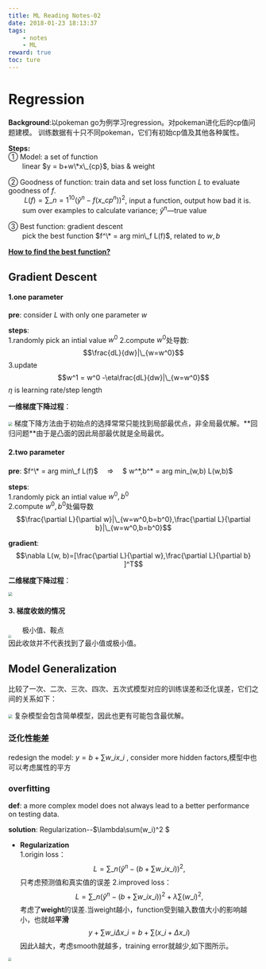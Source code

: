 ```yaml
---
title: ML Reading Notes-02
date: 2018-01-23 18:13:37
tags:
	- notes
	- ML
reward: true
toc: ture
---
```


# Regression

**Background**:以pokeman go为例学习regression。对pokeman进化后的cp值问题建模。
训练数据有十只不同pokeman，它们有初始cp值及其他各种属性。   

<!--more-->

**Steps:**    
① Model: a set of function   
　　linear $y = b+w\*x\_{cp}$,  bias & weight 

② Goodness of function: train data and set loss function $L$ to evaluate goodness of $f$.    
　　 $L(f) = \sum\_{n=1}^{10}(\hat{y}^n - f(x\_{cp}^n))^2$,  input a function, output how bad it is.  
　　sum over examples to calculate variance; $\hat{y}^n$—true value  

③ Best function: gradient descent   
　　pick the best function $f^\* = arg min\_f L(f)$, related to $w,b$

<u>**How to find the best function?**</u>
## Gradient Descent

#### 1.one parameter

**pre**: consider $L$ with only one parameter $w$  

**steps**:   
1.randomly pick an intial value $w^0$ 
2.compute $w^0$处导数:$$\frac{dL}{dw}|\_{w=w^0}$$3.update $$w^1 = w^0 -\eta\frac{dL}{dw}|\_{w=w^0}$$$\eta$ is learning rate/step length

**一维梯度下降过程**：

<img src="/ML-ReadingNotes/2-1.png" style="zoom:50%">  
梯度下降方法由于初始点的选择常常只能找到局部最优点，非全局最优解。**回归问题**由于是凸面的因此局部最优就是全局最优。

#### 2.two parameter

**pre**: $f^\* = arg min\_f L(f)$　 =>　 $ w^\*,b^\* = arg min\_(w,b) L(w,b)$  

**steps**:   
1.randomly pick an intial value $w^0, b^0$   
2.compute $w^0, b^0$处偏导数$$\frac{\partial L}{\partial w}|\_{w=w^0,b=b^0},\frac{\partial L}{\partial b}|\_{w=w^0,b=b^0}$$

**gradient**: $$\nabla L(w, b)=[\frac{\partial L}{\partial w},\frac{\partial L}{\partial b} ]^T$$

**二维梯度下降过程**：

<img src="/ML-ReadingNotes/2-2.png" style="zoom:50%">

#### 3. 梯度收敛的情况

　　极小值、鞍点  
<img src="/ML-ReadingNotes/2-3.png" style="zoom:40%">  
因此收敛并不代表找到了最小值或极小值。

## Model Generalization

比较了一次、二次、三次、四次、五次式模型对应的训练误差和泛化误差，它们之间的关系如下：

<img src="/ML-ReadingNotes/2-4.png" style="zoom:50%">  
复杂模型会包含简单模型，因此也更有可能包含最优解。

### 泛化性能差

redesign the model:  $y = b+ \sum w\_i x\_i$ , consider more hidden factors,模型中也可以考虑属性的平方

### overfitting

**def**: a more complex model does not always lead to a better performance on testing data.   

**solution**: Regularization\-\-$\lambda\sum(w\_i)^2 $   

- **Regularization**  
1.origin loss：$$L = \sum\_n (\hat{y}^n - (b+\sum w\_ix\_i))^2,$$只考虑预测值和真实值的误差
2.improved loss：$$L = \sum\_n (\hat{y}^n - (b+\sum w\_ix\_i))^2+\lambda\sum(w\_i)^2,$$考虑了**weight**的误差.当weight越小，function受到输入数值大小的影响越小，也就越**平滑**$$y+\sum w\_i \Delta x\_i = b + \sum (x\_i + \Delta x\_i) $$因此$\lambda$越大，考虑smooth就越多，training error就越少,如下图所示。

<img src="/ML-ReadingNotes/2-5.png" style="zoom:40%">

